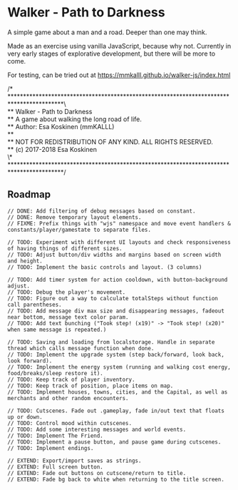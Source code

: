 # Walker - Path to Darkness

A simple game about a man and a road. Deeper than one may think.

Made as an exercise using vanilla JavaScript, because why not. Currently in very early stages of explorative development, but there will be more to come.

For testing, can be tried out at https://mmkalll.github.io/walker-js/index.html

/* *****************************************************************************************\  
** Walker - Path to Darkness  
** A game about walking the long road of life.  
** Author: Esa Koskinen (mmKALLL)  
**  
** NOT FOR REDISTRIBUTION OF ANY KIND. ALL RIGHTS RESERVED.  
** (c) 2017-2018 Esa Koskinen  
\\\* *****************************************************************************************/  


## Roadmap
```
// DONE: Add filtering of debug messages based on constant.
// DONE: Remove temporary layout elements.
// FIXME: Prefix things with "wjs" namespace and move event handlers & constants/player/gamestate to separate files.

// TODO: Experiment with different UI layouts and check responsiveness of having things of different sizes.
// TODO: Adjust button/div widths and margins based on screen width and height.
// TODO: Implement the basic controls and layout. (3 columns)

// TODO: Add timer system for action cooldown, with button-background adjust.
// TODO: Debug the player's movement.
// TODO: Figure out a way to calculate totalSteps without function call parentheses.
// TODO: Add message div max size and disappearing messages, fadeout near bottom, message text color param.
// TODO: Add text bunching ("Took step! (x19)" -> "Took step! (x20)" when same message is repeated.)

// TODO: Saving and loading from localstorage. Handle in separate thread which calls message function when done.
// TODO: Implement the upgrade system (step back/forward, look back, look forward).
// TODO: Implement the energy system (running and walking cost energy, food/breaks/sleep restore it).
// TODO: Keep track of player inventory.
// TODO: Keep track of position, place items on map.
// TODO: Implement houses, towns, cities, and the Capital, as well as merchants and other random encounters.

// TODO: Cutscenes. Fade out .gameplay, fade in/out text that floats up or down.
// TODO: Control mood within cutscenes.
// TODO: Add some interesting messages and world events.
// TODO: Implement The Friend.
// TODO: Implement a pause button, and pause game during cutscenes.
// TODO: Implement endings.

// EXTEND: Export/import saves as strings.
// EXTEND: Full screen button.
// EXTEND: Fade out buttons on cutscene/return to title.
// EXTEND: Fade bg back to white when returning to the title screen.
```
